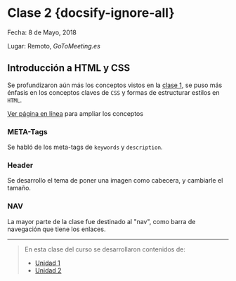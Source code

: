 # Clase 2 {docsify-ignore-all}

Fecha: 8 de Mayo, 2018

Lugar: Remoto, _GoToMeeting.es_

## Introducción a HTML y CSS

Se profundizaron aún más los conceptos vistos en la [clase 1](/curso/utn/dw/clase1.md), se puso más énfasis en los conceptos claves de `CSS` y formas de estructurar estilos en `HTML`.

[Ver página en línea](https://sidval.github.io/www/curso/utn/dw/c2/) para ampliar los conceptos

### META-Tags

Se habló de los meta-tags de `keywords` y `description`.

### Header

Se desarrollo el tema de poner una imagen como cabecera, y cambiarle el tamaño.

### NAV

La mayor parte de la clase fue destinado al "nav", como barra de navegación que tiene los enlaces.

***

>En esta clase del curso se desarrollaron contenidos de:
>
> * [Unidad 1](/u/unidad1.md)
> * [Unidad 2](/u/unidad2.md)
